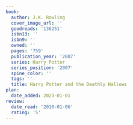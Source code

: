 ```yaml
---
book:
  author: J.K. Rowling
  cover_image_url: ''
  goodreads: '136251'
  isbn13: ''
  isbn9: ''
  owned: ''
  pages: '759'
  publication_year: '2007'
  series: Harry Potter
  series_position: '2007'
  spine_color: ''
  tags: ''
  title: Harry Potter and the Deathly Hallows
plan:
  date_added: 2023-01-01
review:
  date_read: '2010-01-06'
  rating: '5'
---
```

